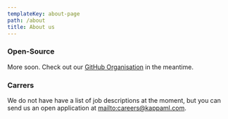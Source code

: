 ```yaml
---
templateKey: about-page
path: /about
title: About us
---
```

### Open-Source

More soon. Check out our [GitHub Organisation](https://github.com/KappaML/kappaml.com) in the meantime.

### Carrers

We do not have have a list of job descriptions at the moment, but you can send us an open application at <mailto:careers@kappaml.com>.